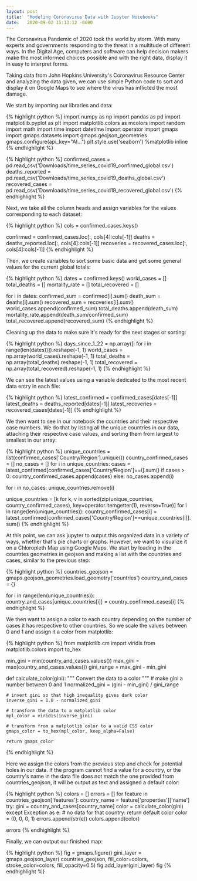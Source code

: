 ```yaml
---
layout: post
title:  "Modeling Coronavirus Data with Jupyter Notebooks"
date:   2020-09-02 15:13:12 -0600
--- 
```


The Coronavirus Pandemic of 2020 took the world by storm. With many experts and governments responding to the threat in a multitude of different ways. In the Digital Age, computers and software can help decision makers make the most informed choices possible and with the right data, display it in easy to interpret forms.

Taking data from John Hopkins University's Coronavirus Resource Center and analyzing the data given, we can use simple Python code to sort and display it on Google Maps to see where the virus has inflicted the most damage. 

We start by importing our libraries and data:

{% highlight python %}
import numpy as np
import pandas as pd
import matplotlib.pyplot as plt
import matplotlib.colors as mcolors
import random
import math
import time
import datetime
import operator
import gmaps
import gmaps.datasets
import gmaps.geojson_geometries
gmaps.configure(api_key="AI...")
plt.style.use('seaborn')
%matplotlib inline
{% endhighlight %}

{% highlight python %}
confirmed_cases = pd.read_csv('Downloads/time_series_covid19_confirmed_global.csv')
deaths_reported = pd.read_csv('Downloads/time_series_covid19_deaths_global.csv')
recovered_cases = pd.read_csv('Downloads/time_series_covid19_recovered_global.csv')
{% endhighlight %}

Next, we take all the column heads and assign variables for the values corresponding to each dataset:

{% highlight python %}
cols = confirmed_cases.keys()

confirmed = confirmed_cases.loc[:, cols[4]:cols[-1]]
deaths = deaths_reported.loc[:, cols[4]:cols[-1]]
recoveries = recovered_cases.loc[:, cols[4]:cols[-1]]
{% endhighlight %}

Then, we create variables to sort some basic data and get some general values for the current global totals:

{% highlight python %}
dates = confirmed.keys()
world_cases = []
total_deaths = []
mortality_rate = []
total_recovered = []

for i in dates:
    confirmed_sum = confirmed[i].sum()
    death_sum = deaths[i].sum()
    recovered_sum = recoveries[i].sum()
    world_cases.append(confirmed_sum)
    total_deaths.append(death_sum)
    mortality_rate.append(death_sum/confirmed_sum)
    total_recovered.append(recovered_sum)
{% endhighlight %}

Cleaning up the data to make sure it's ready for the next stages or sorting:

{% highlight python %}
days_since_1_22 = np.array([i for i in range(len(dates))]).reshape(-1, 1)
world_cases = np.array(world_cases).reshape(-1, 1)
total_deaths = np.array(total_deaths).reshape(-1, 1)
total_recovered = np.array(total_recovered).reshape(-1, 1)
{% endhighlight %}

We can see the latest values using a variable dedicated to the most recent data entry in each file:

{% highlight python %}
latest_confirmed = confirmed_cases[dates[-1]]
latest_deaths = deaths_reported[dates[-1]]
latest_recoveries = recovered_cases[dates[-1]]
{% endhighlight %}

We then want to see in our notebook the countries and their respective case numbers. We do that by listing all the unique countries in our data, attaching their respective case values, and sorting them from largest to smallest in our array:

{% highlight python %}
unique_countries = list(confirmed_cases['Country/Region'].unique())
country_confirmed_cases = []
no_cases = []
for i in unique_countries:
    cases = latest_confirmed[confirmed_cases['Country/Region']==i].sum()
    if cases > 0:
        country_confirmed_cases.append(cases)
    else:
        no_cases.append(i)
        
for i in no_cases:
    unique_countries.remove(i)
    
unique_countries = [k for k, v in sorted(zip(unique_countries, country_confirmed_cases), key=operator.itemgetter(1), reverse=True)]
for i in range(len(unique_countries)):
    country_confirmed_cases[i] = latest_confirmed[confirmed_cases['Country/Region']==unique_countries[i]].sum()
{% endhighlight %}

At this point, we can ask jupyter to output this organized data in a variety of ways, whether that's pie charts or graphs. However, we want to visualize it on a Chloropleth Map using Google Maps. We start by loading in the countries geometries in geojson and making a list with the countries and cases, similar to the previous step:

{% highlight python %}
countries_geojson = gmaps.geojson_geometries.load_geometry('countries')
country_and_cases = {}

for i in range(len(unique_countries)):
    country_and_cases[unique_countries[i]] = country_confirmed_cases[i]
{% endhighlight %}

We then want to assign a color to each country depending on the number of cases it has respective to other countries. So we scale the values between 0 and 1 and assign it a color from matplotlib:

{% highlight python %}
from matplotlib.cm import viridis
from matplotlib.colors import to_hex

min_gini = min(country_and_cases.values())
max_gini = max(country_and_cases.values())
gini_range = max_gini - min_gini

def calculate_color(gini):
    """
    Convert the data to a color
    """
    # make gini a number between 0 and 1
    normalized_gini = (gini - min_gini) / gini_range

    # invert gini so that high inequality gives dark color
    inverse_gini = 1.0 - normalized_gini

    # transform the data to a matplotlib color
    mpl_color = viridis(inverse_gini)

    # transform from a matplotlib color to a valid CSS color
    gmaps_color = to_hex(mpl_color, keep_alpha=False)

    return gmaps_color
{% endhighlight %}

Here we assign the colors from the previous step and check for potential holes in our data. If the program cannot find a value for a country, or the country's name in the data file does not match the one provided from countries_geojson, it will be output as text and assigned a default color:

{% highlight python %}
colors = []
errors = []
for feature in countries_geojson['features']:
    country_name = feature['properties']['name']
    try:
        gini = country_and_cases[country_name]
        color = calculate_color(gini)
    except Exception as e:
        # no data for that country: return default color
        color = (0, 0, 0, 1)
        errors.append(str(e))
    colors.append(color)

errors
{% endhighlight %}

Finally, we can output our finished map:

{% highlight python %}
fig = gmaps.figure()
gini_layer = gmaps.geojson_layer(
    countries_geojson,
    fill_color=colors,
    stroke_color=colors,
    fill_opacity=0.5)
fig.add_layer(gini_layer)
fig
{% endhighlight %}